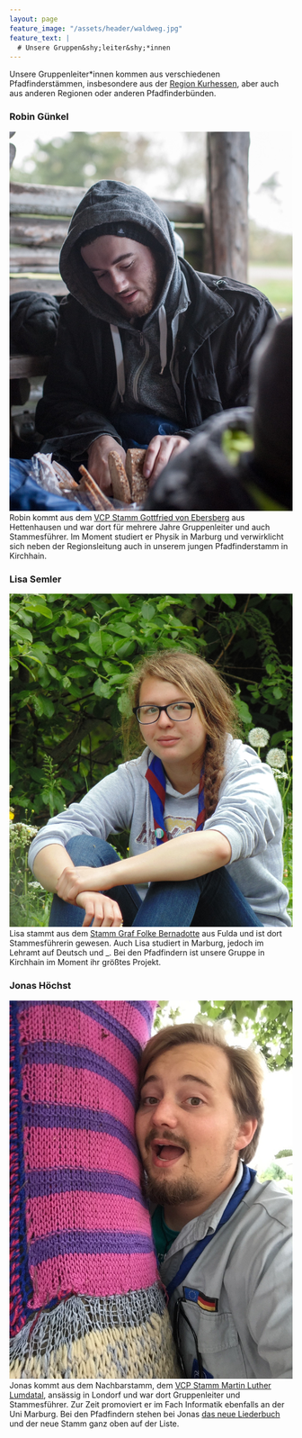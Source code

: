 ```yaml
---
layout: page
feature_image: "/assets/header/waldweg.jpg"
feature_text: |
  # Unsere Gruppen&shy;leiter&shy;*innen
---
```


Unsere Gruppenleiter*innen kommen aus verschiedenen Pfadfinderstämmen, insbesondere aus der [Region Kurhessen](https://vcp-kurhessen.info), aber auch aus anderen Regionen oder anderen Pfadfinderbünden.

### Robin Günkel

![Bild von Robin Günkel](/assets/gruppenleiterinnen/robin_1.jpg#person) Robin kommt aus dem [VCP Stamm Gottfried von Ebersberg](https://vcphettenhausen.wordpress.com/) aus Hettenhausen und war dort für mehrere Jahre Gruppenleiter und auch Stammesführer. Im Moment studiert er Physik in Marburg und verwirklicht sich neben der Regionsleitung auch in unserem jungen Pfadfinderstamm in Kirchhain.

### Lisa Semler

![Bild von Lisa Semler](/assets/gruppenleiterinnen/lisa_1.jpg#person) Lisa stammt aus dem [Stamm Graf Folke Bernadotte](http://vcp-fd.de) aus Fulda und ist dort Stammesführerin gewesen. Auch Lisa studiert in Marburg, jedoch im Lehramt auf Deutsch und _. Bei den Pfadfindern ist unsere Gruppe in Kirchhain im Moment ihr größtes Projekt.

### Jonas Höchst

![Bild von Jonas Höchst](/assets/gruppenleiterinnen/jonas_1.jpg#person) Jonas kommt aus dem Nachbarstamm, dem [VCP Stamm Martin Luther Lumdatal](https://www.vcp-lumdatal.de), ansässig in Londorf und war dort Gruppenleiter und Stammesführer. Zur Zeit promoviert er im Fach Informatik ebenfalls an der Uni Marburg. Bei den Pfadfindern stehen bei Jonas [das neue Liederbuch](https://github.com/vcp-kurhessen/Pfadiralala-IV/) und der neue Stamm ganz oben auf der Liste. 